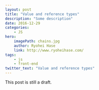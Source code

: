 ```yaml
---
layout: post
title: "Value and reference types"
description: "Some description"
date: 2016-12-29
categories:
    - JS
hero:
    imagePath: chains.jpg
    author: Ryohei Hase
    link: http://www.ryoheihase.com/
tags:
    - js
    - front-end
twitter_text: "Value and reference types"
---
```


This post is still a draft.
